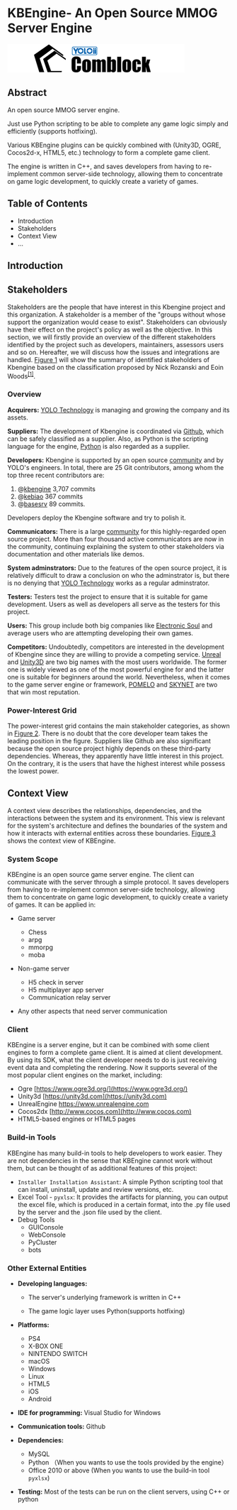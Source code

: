 # KBEngine- An Open Source MMOG Server    Engine

![kbelogo1](https://github.com/IchiMaRu0/kbengine/blob/master/%E7%AC%AC%E4%BA%94%E7%BB%84-%E8%BF%9B%E5%BA%A6%E6%97%A5%E5%BF%97/pics/kbelogo1.png)





## Abstract

An open source MMOG server engine. 

Just use Python scripting to be able to complete any game logic simply and efficiently (supports hotfixing).

Various KBEngine plugins can be quickly combined with (Unity3D, OGRE, Cocos2d-x, HTML5, etc.) technology to form a complete game client.

The engine is written in C++, and saves developers from having to re-implement common server-side technology, allowing them to concentrate on game logic development, to quickly create a variety of games.





## Table of Contents

* Introduction
* Stakeholders
* Context View
* ...






## Introduction





## Stakeholders  

Stakeholders are the people that have interest in this Kbengine project and this organization. A stakeholder is a member of the "groups without whose support the organization would cease to exist". Stakeholders can obviously have their effect on the project's policy as well as the objective. In this section, we will firstly provide an overview of the different stakeholders identified by the project such as developers, maintainers, assessors users and so on. Hereafter, we will discuss how the issues and integrations are handled. <a href="#fig1">Figure 1</a> will show the summary of identified stakeholders of Kbengine based on the classification proposed by Nick Rozanski and Eoin Woods<sup><a href="#1">[1]</a></sup>.  



### Overview  

**Acquirers:**&nbsp;[YOLO Technology](https://www.comblockengine.com/aboutUs.html) is managing and growing the company and its assets.  


**Suppliers:**&nbsp;The development of Kbengine is coordinated via [Github](https://github.com), which can be safely classified as a supplier. Also, as Python is the scripting language for the engine, [Python](https://www.python.org/) is also regarded as a supplier.


**Developers:**&nbsp;Kbengine is supported by an open source [community](https://github.com/kbengine/kbengine/graphs/contributors) and by YOLO's engineers. In total, there are 25 Git contributors, among whom the top three recent contributors are:  

1. @[kbengine](https://github.com/kbengine/kbengine/commits?author=kbengine) 3,707 commits 
2. @[kebiao](https://github.com/kbengine/kbengine/commits?author=kebiao)  367 commits
3. @[basesrv](https://github.com/kbengine/kbengine/commits?author=basesrv) 89 commits. 

Developers deploy the Kbengine software and try to polish it.  

**Communicators:**&nbsp;There is a large [community](https://bbs.comblockengine.com/) for this highly-regarded open source project. More than four thousand active communicators are now in the community, continuing explaining the system to other stakeholders via documentation and other materials like demos.  


**System adminstrators:**&nbsp;Due to the features of the open source project, it is relatively difficult to draw a conclusion on who the adminstrator is, but there is no denying that [YOLO Technology](https://www.comblockengine.com/aboutUs.html) works as a regular adminstrator.

**Testers:**&nbsp;Testers test the project to ensure that it is suitable for game development. Users as well as developers all serve as the testers for this project.  

**Users:**&nbsp;This group include both big companies like [Electronic Soul](https://www.dianhun.cn/) and average users who are attempting developing their own games.  

**Competitors:**&nbsp;Undoubtedly, competitors are interested in the development of Kbengine since they are willing to provide a competing service. [Unreal](https://www.unrealengine.com/zh-CN/what-is-unreal-engine-4) and [Unity3D](https://unity3d.com/cn) are two big names with the most users worldwide. The former one is widely viewed as one of the most powerful engine for  and the latter one is suitable for beginners around the world. Nevertheless, when it comes to the game server engine or framework, [POMELO](http://pomelo.netease.com/) and [SKYNET](https://github.com/korialuo/skynet) are two that win most reputation.



### Power-Interest Grid  

The power-interest grid contains the main stakeholder categories, as shown in <a href="#fig2">Figure 2</a>. There is no doubt that the core developer team takes the leading position in the figure. Suppliers like Github are also significant because the open source project highly depends on these third-party dependencies. Whereas, they apparently have little interest in this project. On the contrary, it is the users that have the highest interest while possess the lowest power.   





## Context View

A context view describes the relationships, dependencies, and the interactions between the system and its environment. This view is relevant for the system's architecture and defines the boundaries of the system and how it interacts with external entities across these boundaries. [Figure 3]() shows the context view of KBEngine.



### System Scope

KBEngine is an open source game server engine. The client can communicate with the server through a simple protocol.  It saves developers from having to re-implement common server-side technology, allowing them to concentrate on game logic development, to quickly create a variety of games. It can be applied in:

* Game server
  * Chess
  * arpg
  * mmorpg
  * moba

* Non-game server
  * H5 check in server
  * H5 multiplayer app server
  * Communication relay server

* Any other aspects that need server communication



### Client

KBEngine is a server engine, but it can be combined with some client engines to form a complete game client. It is aimed at client development. By using its SDK, what the client developer needs to do is just receiving event data and completing the rendering. Now it supports several of the most popular client engines on the market, including:

* Ogre    [https://www.ogre3d.org/](https://www.ogre3d.org/)
* Unity3d    [https://unity3d.com](https://unity3d.com)
* UnrealEngine    https://www.unrealengine.com
* Cocos2dx    [http://www.cocos.com](http://www.cocos.com)
* HTML5-based engines or HTML5 pages



### Build-in Tools

KBEngine has many build-in tools to help developers to work easier. They are not dependencies in the sense that KBEngine cannot work without them, but can be thought of as additional features of  this project:

* `Installer Installation Assistant`:  A simple Python scripting tool that can install, uninstall, update and review versions, etc.
* Excel Tool - `pyxlsx`:  It provides the artifacts for planning, you can output the excel file, which is produced in a certain format, into the .py file used by the server and the .json file used by the client.
* Debug Tools
  * GUIConsole
  * WebConsole
  * PyCluster
  * bots



### Other External Entities

* **Developing languages:**

  * The server's underlying framework is written in C++

  * The game logic layer uses Python(supports hotfixing)

* **Platforms:**  
  * PS4
  * X-BOX ONE
  * NINTENDO SWITCH
  * macOS 
  * Windows 
  * Linux 
  * HTML5 
  * iOS
  * Android
* **IDE for programming:**  Visual Studio for Windows
* **Communication tools:**  Github
* **Dependencies:**
  * MySQL
  * Python （When you wants to use the tools provided by the engine）
  * Office 2010 or above (When you wants to use the build-in tool `pyxlsx`)
* **Testing:**  Most of the tests can be run on the client servers, using C++ or python